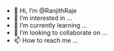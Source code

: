 - 👋 Hi, I’m @RanjithRaje
- 👀 I’m interested in ...
- 🌱 I’m currently learning ...
- 💞️ I’m looking to collaborate on ...
- 📫 How to reach me ...

<!---
RanjithRaje/RanjithRaje is a ✨ special ✨ repository because its `README.md` (this file) appears on your GitHub profile.
You can click the Preview link to take a look at your changes.
--->
